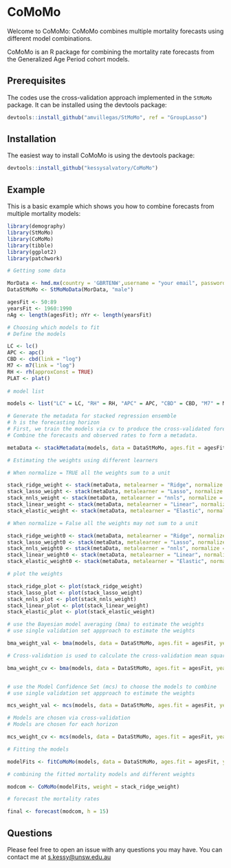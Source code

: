 # CoMoMo

Welcome to CoMoMo: CoMoMo combines multiple mortality forecasts using different model combinations.

CoMoMo is an R package for combining the mortality rate forecasts from the Generalized Age Period cohort models. 

## Prerequisites

The codes use the cross-validation approach implemented in the `StMoMo` package. It can be installed using the devtools package:

``` r
devtools::install_github("amvillegas/StMoMo", ref = "GroupLasso")
```

## Installation

The easiest way to install CoMoMo is using the devtools package:

``` r
devtools::install_github("kessysalvatory/CoMoMo")
```

## Example

This is a basic example which shows you how to combine forecasts from multiple mortality models:

``` r
library(demography)
library(StMoMo)
library(CoMoMo)
library(tibble)
library(ggplot2)
library(patchwork)

# Getting some data

MorData <- hmd.mx(country = 'GBRTENW',username = "your email", password = "your password")
DataStMoMo <- StMoMoData(MorData, "male")

agesFit <- 50:89
yearsFit <- 1960:1990
nAg <- length(agesFit); nYr <- length(yearsFit)

# Choosing which models to fit
# Define the models

LC <- lc()
APC <- apc()
CBD <- cbd(link = "log")
M7 <- m7(link = "log")
RH <- rh(approxConst = TRUE)
PLAT <- plat()
            
# model list 

models <- list("LC" = LC, "RH" = RH, "APC" = APC, "CBD" = CBD, "M7" = M7, "PLAT" = PLAT)

# Generate the metadata for stacked regression ensemble
# h is the forecasting horizon
# First, we train the models via cv to produce the cross-validated forecasts
# Combine the forecasts and observed rates to form a metadata.

metaData <- stackMetadata(models, data = DataStMoMo, ages.fit = agesFit, years.fit = yearsFit, h = 15)

# Estimating the weights using different learners

# When normalize = TRUE all the weights sum to a unit

stack_ridge_weight <- stack(metaData, metalearner = "Ridge", normalize = TRUE)
stack_lasso_weight <- stack(metaData, metalearner = "Lasso", normalize = TRUE)
stack_nnls_weight <- stack(metaData, metalearner = "nnls", normalize = TRUE)
stack_linear_weight <- stack(metaData, metalearner = "Linear", normalize = TRUE)
stack_elastic_weight <- stack(metaData, metalearner = "Elastic", normalize = TRUE)

# When normalize = False all the weights may not sum to a unit

stack_ridge_weight0 <- stack(metaData, metalearner = "Ridge", normalize = FALSE)
stack_lasso_weight0 <- stack(metaData, metalearner = "Lasso", normalize = FALSE)
stack_nnls_weight0 <- stack(metaData, metalearner = "nnls", normalize = FALSE)
stack_linear_weight0 <- stack(metaData, metalearner = "Linear", normalize = FALSE)
stack_elastic_weight0 <- stack(metaData, metalearner = "Elastic", normalize = FALSE)

# plot the weights 

stack_ridge_plot <- plot(stack_ridge_weight)
stack_lasso_plot <- plot(stack_lasso_weight)
stack_nnls_plot <- plot(stack_nnls_weight)
stack_linear_plot <- plot(stack_linear_weight)
stack_elastic_plot <- plot(stack_elastic_weight)

# use the Bayesian model averaging (bma) to estimate the weights
# use single validation set appproach to estimate the weights 

bma_weight_val <- bma(models, data = DataStMoMo, ages.fit = agesFit, years.fit = yearsFit, h = 15, method = "sv")

# Cross-validation is used to calculate the cross-validation mean squared errors 

bma_weight_cv <- bma(models, data = DataStMoMo, ages.fit = agesFit, years.fit = yearsFit, h = 15, method = "cv")


# use the Model Confidence Set (mcs) to choose the models to combine
# use single validation set appproach to estimate the weights 

mcs_weight_val <- mcs(models, data = DataStMoMo, ages.fit = agesFit, years.fit = yearsFit, h = 15, method = "sv")

# Models are chosen via cross-validation
# Models are chosen for each horizon

mcs_weight_cv <- mcs(models, data = DataStMoMo, ages.fit = agesFit, years.fit = yearsFit, h = 15,  method = "cv")

# Fitting the models

modelFits <- fitCoMoMo(models, data = DataStMoMo, ages.fit = agesFit, years.fit = yearsFit)

# combining the fitted mortality models and different weights 

modcom <- CoMoMo(modelFits, weight = stack_ridge_weight)

# forecast the mortality rates

final <- forecast(modcom, h = 15)
```

## Questions 

Please feel free to open an issue with any questions you may have. You can contact me at s.kessy@unsw.edu.au

